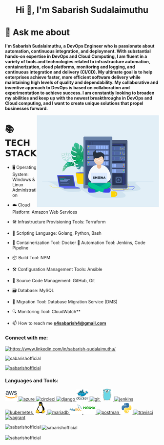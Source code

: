 <h1 align="center">Hi 👋, I'm Sabarish Sudalaimuthu</h1>


# 💬 Ask me about 
**I'm Sabarish Sudalaimuthu, a DevOps Engineer who is passionate about automation, continuous integration, and deployment. With substantial hands-on expertise in DevOps and Cloud Computing, I am fluent in a variety of tools and technologies related to infrastructure automation, containerization, cloud platforms, monitoring and logging, and continuous integration and delivery (CI/CD). My ultimate goal is to help enterprises achieve faster, more efficient software delivery while maintaining high levels of quality and dependability. My collaborative and inventive approach to DevOps is based on collaboration and experimentation to achieve success. I am constantly looking to broaden my abilities and keep up with the newest breakthroughs in DevOps and Cloud computing, and I want to create unique solutions that propel businesses forward.**

<img align="right" alt="Coding" width="400" src="https://github.com/sabarishOfficial/sabarishOfficial/blob/main/assets/githubgif.gif">

  # 📚 𝗧𝗘𝗖𝗛 𝗦𝗧𝗔𝗖𝗞
- 🖥️ Operating System: Windows & Linux Administration
- ☁️ Cloud Platform: Amazon Web Services
- 🛠️ Infrastructure Provisioning Tools: Terraform
- 📜 Scripting Language: Golang, Python, Bash
- 🐳 Containerization Tool: Docker 🤖 Automation Tool: Jenkins, Code Pipeline
- 📦 Build Tool: NPM
- 🛠️ Configuration Management Tools: Ansible
- 📂 Source Code Management: GitHub, Git
- 🗃️ Database: MySQL
- 🚚 Migration Tool: Database Migration Service (DMS)
- 🔍 Monitoring Tool: CloudWatch**


- 📫 How to reach me **s4sabarish4@gmail.com**

<h3 align="left">Connect with me:</h3>
<p align="left">
<a href="https://linkedin.com/in/https://www.linkedin.com/in/sabarish-sudalaimuthu/" target="blank"><img align="center" src="https://raw.githubusercontent.com/rahuldkjain/github-profile-readme-generator/master/src/images/icons/Social/linked-in-alt.svg" alt="https://www.linkedin.com/in/sabarish-sudalaimuthu/" height="30" width="40" /></a>
</p>


<p align="left"> <img src="https://komarev.com/ghpvc/?username=sabarishofficial&label=Profile%20views&color=0e75b6&style=flat" alt="sabarishofficial" /> </p>

<p align="left"> <a href="https://github.com/ryo-ma/github-profile-trophy"><img src="https://github-profile-trophy.vercel.app/?username=sabarishofficial" alt="sabarishofficial" /></a> </p>

<h3 align="left">Languages and Tools:</h3>
<p align="left"> <a href="https://aws.amazon.com" target="_blank" rel="noreferrer"> <img src="https://raw.githubusercontent.com/devicons/devicon/master/icons/amazonwebservices/amazonwebservices-original-wordmark.svg" alt="aws" width="40" height="40"/> </a> <a href="https://azure.microsoft.com/en-in/" target="_blank" rel="noreferrer"> <img src="https://www.vectorlogo.zone/logos/microsoft_azure/microsoft_azure-icon.svg" alt="azure" width="40" height="40"/> </a> <a href="https://circleci.com" target="_blank" rel="noreferrer"> <img src="https://www.vectorlogo.zone/logos/circleci/circleci-icon.svg" alt="circleci" width="40" height="40"/> </a> <a href="https://www.djangoproject.com/" target="_blank" rel="noreferrer"> <img src="https://cdn.worldvectorlogo.com/logos/django.svg" alt="django" width="40" height="40"/> </a> <a href="https://www.docker.com/" target="_blank" rel="noreferrer"> <img src="https://raw.githubusercontent.com/devicons/devicon/master/icons/docker/docker-original-wordmark.svg" alt="docker" width="40" height="40"/> </a> <a href="https://git-scm.com/" target="_blank" rel="noreferrer"> <img src="https://www.vectorlogo.zone/logos/git-scm/git-scm-icon.svg" alt="git" width="40" height="40"/> </a> <a href="https://golang.org" target="_blank" rel="noreferrer"> <img src="https://raw.githubusercontent.com/devicons/devicon/master/icons/go/go-original.svg" alt="go" width="40" height="40"/> </a> <a href="https://www.jenkins.io" target="_blank" rel="noreferrer"> <img src="https://www.vectorlogo.zone/logos/jenkins/jenkins-icon.svg" alt="jenkins" width="40" height="40"/> </a> <a href="https://kubernetes.io" target="_blank" rel="noreferrer"> <img src="https://www.vectorlogo.zone/logos/kubernetes/kubernetes-icon.svg" alt="kubernetes" width="40" height="40"/> </a> <a href="https://www.linux.org/" target="_blank" rel="noreferrer"> <img src="https://raw.githubusercontent.com/devicons/devicon/master/icons/linux/linux-original.svg" alt="linux" width="40" height="40"/> </a> <a href="https://mariadb.org/" target="_blank" rel="noreferrer"> <img src="https://www.vectorlogo.zone/logos/mariadb/mariadb-icon.svg" alt="mariadb" width="40" height="40"/> </a> <a href="https://www.mysql.com/" target="_blank" rel="noreferrer"> <img src="https://raw.githubusercontent.com/devicons/devicon/master/icons/mysql/mysql-original-wordmark.svg" alt="mysql" width="40" height="40"/> </a> <a href="https://www.nginx.com" target="_blank" rel="noreferrer"> <img src="https://raw.githubusercontent.com/devicons/devicon/master/icons/nginx/nginx-original.svg" alt="nginx" width="40" height="40"/> </a> <a href="https://postman.com" target="_blank" rel="noreferrer"> <img src="https://www.vectorlogo.zone/logos/getpostman/getpostman-icon.svg" alt="postman" width="40" height="40"/> </a> <a href="https://www.python.org" target="_blank" rel="noreferrer"> <img src="https://raw.githubusercontent.com/devicons/devicon/master/icons/python/python-original.svg" alt="python" width="40" height="40"/> </a> <a href="https://travis-ci.org" target="_blank" rel="noreferrer"> <img src="https://www.vectorlogo.zone/logos/travis-ci/travis-ci-icon.svg" alt="travisci" width="40" height="40"/> </a> <a href="https://www.vagrantup.com/" target="_blank" rel="noreferrer"> <img src="https://www.vectorlogo.zone/logos/vagrantup/vagrantup-icon.svg" alt="vagrant" width="40" height="40"/> </a> </p>

<p><img align="left" src="https://github-readme-stats.vercel.app/api/top-langs?username=sabarishofficial&show_icons=true&locale=en&layout=compact" alt="sabarishofficial" /></p>

<p>&nbsp;<img align="center" src="https://github-readme-stats.vercel.app/api?username=sabarishofficial&show_icons=true&locale=en" alt="sabarishofficial" /></p>

<p><img align="center" src="https://github-readme-streak-stats.herokuapp.com/?user=sabarishofficial&" alt="sabarishofficial" /></p>

